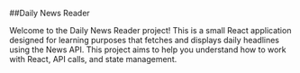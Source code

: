 ##Daily News Reader

Welcome to the Daily News Reader project! This is a small React application designed for learning purposes that fetches and displays daily headlines using the News API. This project aims to help you understand how to work with React, API calls, and state management.
